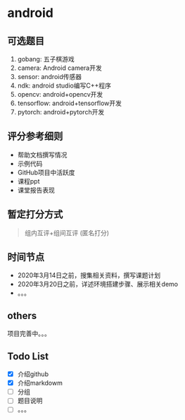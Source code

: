 # android
## 可选题目

1. gobang:	五子棋游戏  
2. camera: Android camera开发  
3. sensor: android传感器  
4. ndk: android studio编写C++程序  
5. opencv: android+opencv开发  
6. tensorflow: android+tensorflow开发  
7. pytorch: android+pytorch开发  

## 评分参考细则
- 帮助文档撰写情况  
- 示例代码  
- GitHub项目中活跃度  
- 课程ppt
- 课堂报告表现

## 暂定打分方式
> 组内互评+组间互评 (匿名打分)

## 时间节点
* 2020年3月14日之前，搜集相关资料，撰写课题计划
* 2020年3月20日之前，详述环境搭建步骤、展示相关demo
* 。。。
## others
项目完善中。。。

## Todo List
- [x] 介绍github
- [x] 介绍markdowm
- [ ] 分组
- [ ] 题目说明
- [ ] 。。。
